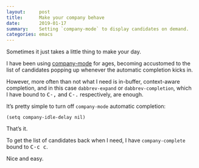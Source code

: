 ```yaml
---
layout:     post
title:      Make your company behave
date:       2019-01-17
summary:    Setting `company-mode` to display candidates on demand.
categories: emacs
---
```


Sometimes it just takes a little thing to make your day.

I have been using [company-mode](https://company-mode.github.io/) for ages,
becoming accustomed to the list of candidates popping up whenever the automatic
completion kicks in.

However, more often than not what I need is in-buffer, context-aware completion,
and in this case `dabbrev-expand` or `dabbrev-completion`, which I have bound to
<kbd>C-,</kbd> and <kbd>C-.</kbd> respectively, are enough.

It’s pretty simple to turn off `company-mode` automatic completion:

``` emacs-lisp
(setq company-idle-delay nil)
```

That’s it.

To get the list of candidates back when I need, I have `company-complete` bound
to <kbd>C-c c</kbd>.

Nice and easy.
